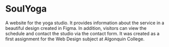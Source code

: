 # SoulYoga

A website for the yoga studio. It provides information about the service in a beautiful design created in Figma. In addition, visitors can view the schedule and contact the studio via the contact form. 
It was created as a first assignment for the Web Design subject at Algonquin College.
